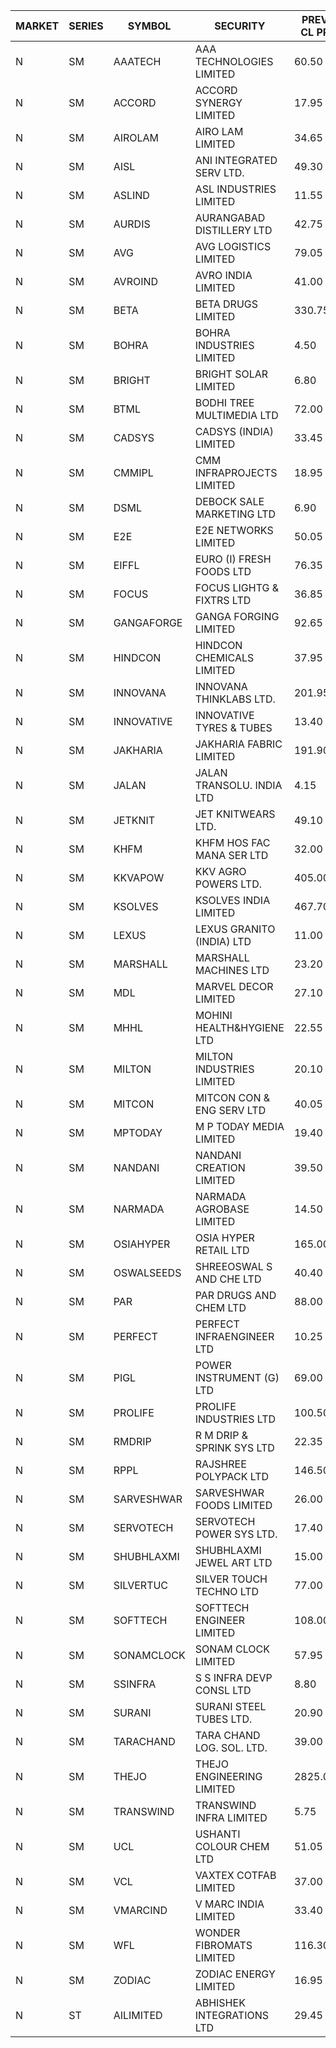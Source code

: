


| MARKET | SERIES | SYMBOL | SECURITY | PREV CL PR | OPEN PRICE | HIGH PRICE | LOW PRICE | CLOSE PRICE | NET TRDVAL | NET TRDQTY | CORP IND | HI 52 WK | LO 52 WK |
| ----- | ----- | ----- | ----- | ----- | ----- | ----- | ----- | ----- | ----- | ----- | ----- | ----- | ----- |
| N | SM | AAATECH | AAA TECHNOLOGIES LIMITED | 60.50 | 59.05 | 63.00 | 59.05 | 61.00 | 921300.00 | 15000 |  | 72.45 | 42.00 |
| N | SM | ACCORD | ACCORD SYNERGY LIMITED | 17.95 | 18.80 | 18.80 | 18.80 | 18.80 | 37600.00 | 2000 |  | 27.00 | 10.25 |
| N | SM | AIROLAM | AIRO LAM LIMITED | 34.65 | 34.50 | 34.50 | 34.50 | 34.50 | 103500.00 | 3000 |  | 36.00 | 18.20 |
| N | SM | AISL | ANI INTEGRATED SERV LTD. | 49.30 | 52.90 | 52.90 | 44.50 | 44.60 | 1561200.00 | 33600 |  | 55.40 | 17.60 |
| N | SM | ASLIND | ASL INDUSTRIES LIMITED | 11.55 | 12.10 | 12.10 | 12.10 | 12.10 | 96800.00 | 8000 |  | 22.10 | 4.75 |
| N | SM | AURDIS | AURANGABAD DISTILLERY LTD | 42.75 | 44.80 | 44.80 | 41.50 | 42.00 | 695200.00 | 16000 |  | 47.70 | 25.80 |
| N | SM | AVG | AVG LOGISTICS LIMITED | 79.05 | 83.00 | 83.00 | 83.00 | 83.00 | 99600.00 | 1200 |  | 83.00 | 37.45 |
| N | SM | AVROIND | AVRO INDIA LIMITED | 41.00 | 39.00 | 41.00 | 37.00 | 41.00 | 540000.00 | 14000 |  | 51.00 | 35.00 |
| N | SM | BETA | BETA DRUGS LIMITED | 330.75 | 347.25 | 347.25 | 347.25 | 347.25 | 1666800.00 | 4800 |  | 350.20 | 58.50 |
| N | SM | BOHRA | BOHRA INDUSTRIES LIMITED | 4.50 | 4.45 | 4.45 | 4.45 | 4.45 | 80100.00 | 18000 |  | 7.25 | .95 |
| N | SM | BRIGHT | BRIGHT SOLAR LIMITED | 6.80 | 6.50 | 6.50 | 6.50 | 6.50 | 1033500.00 | 159000 |  | 15.55 | 5.55 |
| N | SM | BTML | BODHI TREE MULTIMEDIA LTD | 72.00 | 72.00 | 72.00 | 72.00 | 72.00 | 172800.00 | 2400 |  | 96.00 | 64.05 |
| N | SM | CADSYS | CADSYS (INDIA) LIMITED | 33.45 | 34.00 | 34.00 | 31.80 | 31.80 | 195200.00 | 6000 |  | 36.90 | 18.10 |
| N | SM | CMMIPL | CMM INFRAPROJECTS LIMITED | 18.95 | 18.95 | 18.95 | 18.25 | 18.40 | 279450.00 | 15000 |  | 21.05 | 2.25 |
| N | SM | DSML | DEBOCK SALE MARKETING LTD | 6.90 | 7.20 | 7.20 | 7.20 | 7.20 | 43200.00 | 6000 |  | 21.95 | 3.50 |
| N | SM | E2E | E2E NETWORKS LIMITED | 50.05 | 50.05 | 50.05 | 50.00 | 50.00 | 200100.00 | 4000 |  | 61.30 | 20.05 |
| N | SM | EIFFL | EURO (I) FRESH FOODS LTD | 76.35 | 79.00 | 80.15 | 79.00 | 80.15 | 255560.00 | 3200 |  | 129.40 | 64.80 |
| N | SM | FOCUS | FOCUS LIGHTG & FIXTRS LTD | 36.85 | 36.25 | 36.50 | 36.25 | 36.50 | 545250.00 | 15000 |  | 38.65 | 18.05 |
| N | SM | GANGAFORGE | GANGA FORGING LIMITED | 92.65 | 92.50 | 92.60 | 92.50 | 92.55 | 1480800.00 | 16000 |  | 93.10 | 9.50 |
| N | SM | HINDCON | HINDCON CHEMICALS LIMITED | 37.95 | 39.80 | 39.80 | 39.80 | 39.80 | 636800.00 | 16000 |  | 42.95 | 11.25 |
| N | SM | INNOVANA | INNOVANA THINKLABS LTD. | 201.95 | 204.90 | 208.95 | 200.00 | 202.00 | 1229700.00 | 6000 |  | 209.80 | 70.25 |
| N | SM | INNOVATIVE | INNOVATIVE TYRES & TUBES | 13.40 | 14.05 | 14.05 | 14.05 | 14.05 | 42150.00 | 3000 |  | 14.05 | 5.65 |
| N | SM | JAKHARIA | JAKHARIA FABRIC LIMITED | 191.90 | 190.00 | 190.00 | 190.00 | 190.00 | 152000.00 | 800 |  | 215.05 | 140.00 |
| N | SM | JALAN | JALAN TRANSOLU. INDIA LTD | 4.15 | 4.35 | 4.35 | 4.15 | 4.15 | 25500.00 | 6000 |  | 4.50 | 2.75 |
| N | SM | JETKNIT | JET KNITWEARS LTD. | 49.10 | 51.50 | 51.50 | 51.50 | 51.50 | 77250.00 | 1500 |  | 54.20 | 18.00 |
| N | SM | KHFM | KHFM HOS FAC MANA SER LTD | 32.00 | 28.80 | 31.00 | 28.80 | 31.00 | 179400.00 | 6000 |  | 42.50 | 23.00 |
| N | SM | KKVAPOW | KKV AGRO POWERS LTD. | 405.00 | 420.00 | 420.00 | 420.00 | 420.00 | 105000.00 | 250 |  | 420.00 | 335.00 |
| N | SM | KSOLVES | KSOLVES INDIA LIMITED | 467.70 | 491.05 | 491.05 | 491.05 | 491.05 | 2357040.00 | 4800 |  | 1718.20 | 102.05 |
| N | SM | LEXUS | LEXUS GRANITO (INDIA) LTD | 11.00 | 11.45 | 11.45 | 11.45 | 11.45 | 11450.00 | 1000 |  | 22.50 | 7.20 |
| N | SM | MARSHALL | MARSHALL MACHINES LTD | 23.20 | 24.35 | 24.35 | 24.35 | 24.35 | 219150.00 | 9000 |  | 24.35 | 4.85 |
| N | SM | MDL | MARVEL DECOR LIMITED | 27.10 | 25.75 | 25.75 | 25.75 | 25.75 | 51500.00 | 2000 |  | 29.95 | 16.50 |
| N | SM | MHHL | MOHINI HEALTH&HYGIENE LTD | 22.55 | 20.60 | 23.85 | 20.30 | 23.45 | 6741750.00 | 324000 |  | 39.50 | 14.40 |
| N | SM | MILTON | MILTON INDUSTRIES LIMITED | 20.10 | 21.00 | 21.00 | 21.00 | 21.00 | 92400.00 | 4400 |  | 27.05 | 9.45 |
| N | SM | MITCON | MITCON CON & ENG SERV LTD | 40.05 | 38.05 | 38.05 | 38.05 | 38.05 | 76100.00 | 2000 |  | 42.15 | 33.10 |
| N | SM | MPTODAY | M P TODAY MEDIA LIMITED | 19.40 | 20.35 | 20.35 | 20.00 | 20.00 | 80700.00 | 4000 |  | 23.85 | 9.70 |
| N | SM | NANDANI | NANDANI CREATION LIMITED | 39.50 | 40.00 | 41.00 | 40.00 | 41.00 | 809750.00 | 20000 |  | 41.50 | 7.65 |
| N | SM | NARMADA | NARMADA AGROBASE LIMITED | 14.50 | 15.00 | 15.20 | 15.00 | 15.10 | 217440.00 | 14400 |  | 16.70 | 9.50 |
| N | SM | OSIAHYPER | OSIA HYPER RETAIL LTD | 165.00 | 185.00 | 190.00 | 185.00 | 190.00 | 150000.00 | 800 |  | 238.00 | 117.00 |
| N | SM | OSWALSEEDS | SHREEOSWAL S AND CHE LTD | 40.40 | 41.70 | 41.90 | 41.70 | 41.85 | 501800.00 | 12000 |  | 50.45 | 28.00 |
| N | SM | PAR | PAR DRUGS AND CHEM LTD | 88.00 | 91.50 | 92.40 | 91.50 | 92.40 | 2767200.00 | 30000 |  | 136.50 | 43.20 |
| N | SM | PERFECT | PERFECT INFRAENGINEER LTD | 10.25 | 9.75 | 9.75 | 9.75 | 9.75 | 58500.00 | 6000 |  | 12.55 | 9.50 |
| N | SM | PIGL | POWER INSTRUMENT (G) LTD | 69.00 | 66.10 | 66.10 | 66.00 | 66.00 | 396200.00 | 6000 |  | 86.65 | 9.50 |
| N | SM | PROLIFE | PROLIFE INDUSTRIES LTD | 100.50 | 96.00 | 96.00 | 96.00 | 96.00 | 288000.00 | 3000 |  | 105.50 | 30.50 |
| N | SM | RMDRIP | R M DRIP & SPRINK SYS LTD | 22.35 | 22.35 | 22.35 | 22.35 | 22.35 | 44700.00 | 2000 |  | 63.00 | 15.50 |
| N | SM | RPPL | RAJSHREE POLYPACK LTD | 146.50 | 152.70 | 153.80 | 150.00 | 153.80 | 7201950.00 | 47000 |  | 154.10 | 61.75 |
| N | SM | SARVESHWAR | SARVESHWAR FOODS LIMITED | 26.00 | 26.00 | 26.00 | 26.00 | 26.00 | 41600.00 | 1600 |  | 37.85 | 9.60 |
| N | SM | SERVOTECH | SERVOTECH POWER SYS LTD. | 17.40 | 17.00 | 17.40 | 17.00 | 17.40 | 341600.00 | 20000 |  | 23.80 | 13.55 |
| N | SM | SHUBHLAXMI | SHUBHLAXMI JEWEL ART LTD | 15.00 | 15.00 | 15.00 | 15.00 | 15.00 | 15000.00 | 1000 |  | 29.90 | 12.05 |
| N | SM | SILVERTUC | SILVER TOUCH TECHNO LTD | 77.00 | 76.00 | 79.90 | 76.00 | 79.90 | 155900.00 | 2000 |  | 102.00 | 72.00 |
| N | SM | SOFTTECH | SOFTTECH ENGINEER LIMITED | 108.00 | 105.00 | 107.00 | 105.00 | 107.00 | 1011440.00 | 9600 |  | 133.40 | 35.50 |
| N | SM | SONAMCLOCK | SONAM CLOCK LIMITED | 57.95 | 58.35 | 58.45 | 58.35 | 58.45 | 525600.00 | 9000 |  | 66.00 | 39.00 |
| N | SM | SSINFRA | S S INFRA DEVP CONSL LTD | 8.80 | 9.15 | 9.20 | 9.15 | 9.20 | 110100.00 | 12000 |  | 10.20 | 5.65 |
| N | SM | SURANI | SURANI STEEL TUBES LTD. | 20.90 | 21.90 | 21.90 | 21.90 | 21.90 | 43800.00 | 2000 |  | 25.50 | 17.35 |
| N | SM | TARACHAND | TARA CHAND LOG. SOL. LTD. | 39.00 | 39.00 | 39.00 | 38.00 | 38.35 | 384500.00 | 10000 |  | 52.35 | 26.00 |
| N | SM | THEJO | THEJO ENGINEERING LIMITED | 2825.00 | 2899.00 | 2900.00 | 2899.00 | 2900.00 | 579900.00 | 200 |  | 2980.00 | 490.00 |
| N | SM | TRANSWIND | TRANSWIND INFRA LIMITED | 5.75 | 5.50 | 5.50 | 5.50 | 5.50 | 88000.00 | 16000 |  | 12.80 | 4.75 |
| N | SM | UCL | USHANTI COLOUR CHEM LTD | 51.05 | 45.00 | 56.00 | 45.00 | 56.00 | 1741800.00 | 32000 |  | 56.00 | 24.00 |
| N | SM | VCL | VAXTEX COTFAB LIMITED | 37.00 | 37.20 | 37.20 | 37.20 | 37.20 | 111600.00 | 3000 |  | 51.00 | 17.00 |
| N | SM | VMARCIND | V MARC INDIA LIMITED | 33.40 | 33.40 | 33.40 | 32.05 | 32.10 | 292650.00 | 9000 |  | 45.00 | 29.55 |
| N | SM | WFL | WONDER FIBROMATS LIMITED | 116.30 | 111.15 | 121.95 | 111.15 | 121.95 | 747920.00 | 6400 |  | 121.95 | 42.70 |
| N | SM | ZODIAC | ZODIAC ENERGY LIMITED | 16.95 | 17.00 | 17.00 | 17.00 | 17.00 | 68000.00 | 4000 |  | 23.75 | 11.50 |
| N | ST | AILIMITED | ABHISHEK INTEGRATIONS LTD | 29.45 | 28.00 | 28.00 | 28.00 | 28.00 | 168000.00 | 6000 |  | 40.00 | 28.00 |



